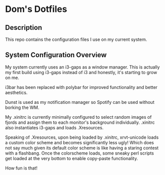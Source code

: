 # Dom's Dotfiles

## Description
This repo contains the configuration files I use on my current system.

## System Configuration Overview
My system currently uses an i3-gaps as a window manager.
This is actually my first build using i3-gaps instead of i3 and honestly, it's starting to grow on me.

i3bar has been replaced with polybar for improved functionality and better aesthetics.

Dunst is used as my notification manager so Spotify can be used without borking the WM.

My .xinitrc is currently minimally configured to select random images of fjords and assign them to each monitor's background individually.
.xinitrc also instantiates i3-gaps and loads .Xresources.

Speaking of .Xresources, upon being loaded by .xinitrc, xrvt-unicode loads a custom color scheme and becomes significantly less ugly!
Which does not say much given its default color scheme is like having a staring contest with a flashbang.
Once the colorscheme loads, some sneaky perl scripts get loaded at the very bottom to enable copy-paste functionality.

How fun is that!
